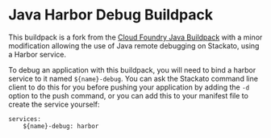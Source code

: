 # Java Harbor Debug Buildpack

This buildpack is a fork from the [Cloud Foundry Java Buildpack](https://github.com/cloudfoundry/java-buildpack) with a minor modification allowing the use of Java remote debugging on Stackato, using a Harbor service.

To debug an application with this buildpack, you will need to bind a harbor service to it named `${name}-debug`. You can ask the Stackato command line client to do this for you before pushing your application by adding the `-d` option to the push command, or you can add this to your manifest file to create the service yourself:

```
services:
    ${name}-debug: harbor
```
